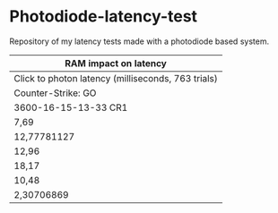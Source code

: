 # Photodiode-latency-test
Repository of my latency tests made with a photodiode based system.

| RAM impact on latency                              |
| -------------------------------------------------- |
| Click to photon latency (milliseconds, 763 trials) |
| Counter-Strike: GO                                 | Fortnite |
| 3600-16-15-13-33 CR1                               | 2666-16-18-18-35 CR1 | 3600-16-15-13-33 CR1 | 2666-16-18-18-35 CR1 |
| 7,69                                               | 7,83 | 7,37 | 8,11 |
| 12,77781127                                        | 13,25321101 | 12,98174312 | 13,4206291 |
| 12,96                                              | 13,22 | 13,08 | 13,54 |
| 18,17                                              | 18,24 | 19,77 | 18,25 |
| 10,48                                              | 10,41 | 12,4 | 10,14 |
| 2,30706869                                         | 2,258122066 | 2,207013451 | 2,148318606 |
